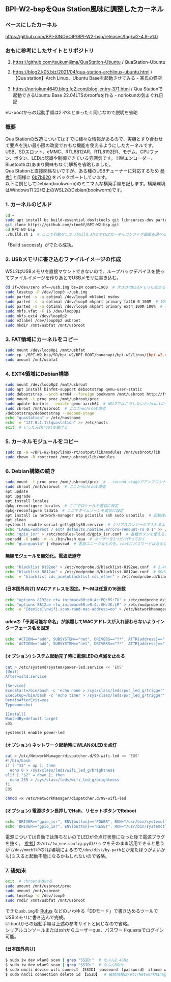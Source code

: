 ## BPI-W2-bspをQua Station風味に調整したカーネル

### ベースにしたカーネル

https://github.com/BPI-SINOVOIP/BPI-W2-bsp/releases/tag/w2-4.9-v1.0

### おもに参考にしたサイトとリポジトリ

1. https://github.com/tsukumijima/QuaStation-Ubuntu / QuaStation-Ubuntu

2. https://blog2.k05.biz/2021/04/qua-station-archlinux-ubuntu.html / 【Qua station】Arch Linux、Ubuntu Baseを起動させてみる - 某氏の猫空

3. https://noriokun4649.blog.fc2.com/blog-entry-371.html / Qua Stationで起動できるUbuntu Base 22.04LTSのrootfsを作る - noriokunの気まぐれ日記

※U-bootからの起動手順は2.や3.とまったく同じなので説明を省略

### 概要

Qua Stationの改造についてはすでに様々な情報があるので、実機とすり合わせて要点を洗い最小限の改変でおもな機能を使えるようにしたカーネルです。
USB、SDスロット、eMMC、RTL8812AR、RTL8192ER、モデム、CPUファン、ボタン、LEDは認識や制御できている雰囲気です。
HWエンコーダー、Bluetoothは(あまり興味もなく)解析を省略しました。  
Qua Stationと直接関係ないですが、ある種のUSBチューナーに対応するため [参考1](https://github.com/tsukumijima/QuaStation-Ubuntu) と同様に [6b7b620](https://github.com/xtne6f/BPI-W2-bsp/commit/6b7b6208e68d17ad967ab99b3f805b29b015e05a) をバックポートしています。  
以下に例としてDebian(bookworm)のミニマムな構築手順を記します。構築環境はWindows11 22H2上のWSL2のDebian(bookworm)です。

### 1. カーネルのビルド

```bash
cd ~
sudo apt install bc build-essential dosfstools git libncurses-dev parted
git clone https://github.com/xtne6f/BPI-W2-bsp.git
cd BPI-W2-bsp
./build.sh 1  # ここで引数なしの./build.shとすればカーネルコンフィグ画面も選べる
```

「Build success!」がでたら成功。

### 2. USBメモリに書き込むファイルイメージの作成

WSL2はUSBメモリを直接マウントできないので、ループバックデバイスを使ってファイルイメージを作りあとでUSBメモリに書き込む。

```bash
dd if=/dev/zero of=~/usb.img bs=1M count=1900  # 大きさはUSBメモリに収まる範囲で任意
sudo losetup -P /dev/loop0 ~/usb.img
sudo parted -s -a optimal /dev/loop0 mklabel msdos
sudo parted -s -a optimal /dev/loop0 mkpart primary fat16 0 100M  # 100MBのFAT領域
sudo parted -s -a optimal /dev/loop0 mkpart primary ext4 100M 100%  # 残りEXT4領域
sudo mkfs.vfat -F 16 /dev/loop0p1
sudo mkfs.ext4 /dev/loop0p2
sudo e2label /dev/loop0p2 usbroot
sudo mkdir /mnt/usbfat /mnt/usbroot
```

### 3. FAT領域にカーネルをコピー

```bash
sudo mount /dev/loop0p1 /mnt/usbfat
sudo cp ~/BPI-W2-bsp/SD/bpi-w2/BPI-BOOT/bananapi/bpi-w2/linux/{bpi-w2.dtb,uImage} /mnt/usbfat/
sudo umount /mnt/usbfat
```

### 4. EXT4領域にDebian構築

```bash
sudo mount /dev/loop0p2 /mnt/usbroot
sudo apt install binfmt-support debootstrap qemu-user-static
sudo debootstrap --arch arm64 --foreign bookworm /mnt/usbroot http://ftp.jp.debian.org/debian/
sudo mount -t proc proc /mnt/usbroot/proc
sudo update-binfmts --enable qemu-aarch64  # WSL2ではこうしないとchrootに失敗することがある
sudo chroot /mnt/usbroot  # ここからchroot環境
/debootstrap/debootstrap --second-stage
echo "quastation" > /etc/hostname
echo -e "127.0.1.1\tquastation" >> /etc/hosts
exit  # いったんchrootを抜ける
```

### 5. カーネルモジュールをコピー

```bash
sudo cp -a ~/BPI-W2-bsp/linux-rt/output/lib/modules /mnt/usbroot/lib
sudo chown -R root:root /mnt/usbroot/lib/modules
```

### 6. Debian構築の続き

```bash
sudo mount -t proc proc /mnt/usbroot/proc  # --second-stageでアンマウントされるため
sudo chroot /mnt/usbroot  # ここからchroot環境
apt update
apt upgrade
apt install locales
dpkg-reconfigure locales  # ここでロケールを適切に設定
dpkg-reconfigure tzdata  # ここでタイムゾーンを適切に設定
apt install iw network-manager ntp pciutils ssh sudo usbutils  # 起動後に使いそうなものを入れておく
apt clean
systemctl enable serial-getty@ttyS0.service  # シリアルコンソールで入れるように
echo "LABEL=usbroot / ext4 defaults,noatime,errors=remount-ro 0 1" >> /etc/fstab
echo "gpio_isr" > /etc/modules-load.d/gpio_isr.conf  # 各種ボタンを使えるように
useradd -G sudo -m -s /bin/bash qua  # ユーザーを1つだけ作っておく
echo "qua:quasta" | chpasswd  # 各自ユニークなものを。rootにパスワードは与えないので管理はsudoで
```

#### 無線モジュールを無効化。電波法遵守

```bash
echo "blacklist 8192ee" > /etc/modprobe.d/blacklist-8192ee.conf  # 2.4GHz
echo "blacklist 8812ae" > /etc/modprobe.d/blacklist-8812ae.conf  # 5GHz
echo -e "blacklist cdc_acm\nblacklist cdc_ether" > /etc/modprobe.d/blacklist-cdc.conf  # モデム(ttyACM,enx*)
```

#### (日本国外向け) MACアドレスを固定。P～Mは任意の16進数

```bash
echo "options 8192ee rtw_initmac=00:e0:4c:PQ:RS:TU" > /etc/modprobe.d/initmac-8192ee.conf
echo "options 8812ae rtw_initmac=00:e0:4c:GH:JK:LM" > /etc/modprobe.d/initmac-8812ae.conf
echo -e "[device]\nwifi.scan-rand-mac-address=no" > /etc/NetworkManager/conf.d/wifi-no-rand-mac-address.conf
```

#### udevの「予測可能な命名」が誤爆してMACアドレスが入れ替わらないようインターフェース名を固定

```bash
echo 'ACTION=="add", SUBSYSTEM=="net", DRIVERS=="?*", ATTR{address}=="'$(cut -d= -f2 /etc/modprobe.d/initmac-8192ee.conf)'", NAME="wlan8"' > /etc/udev/rules.d/50-fix-ifname-8192ee.rules
echo 'ACTION=="add", SUBSYSTEM=="net", DRIVERS=="?*", ATTR{address}=="'$(cut -d= -f2 /etc/modprobe.d/initmac-8812ae.conf)'", NAME="wlan9"' > /etc/udev/rules.d/50-fix-ifname-8812ae.rules
```

#### (オプション) システム起動完了時に電源LEDの点滅を止める

```bash
cat > /etc/systemd/system/power-led.service << 'EOS'
[Unit]
After=sshd.service

[Service]
ExecStart=/bin/bash -c 'echo none > /sys/class/leds/pwr_led_g/trigger'
ExecStop=/bin/bash -c 'echo timer > /sys/class/leds/pwr_led_g/trigger'
RemainAfterExit=yes
Type=oneshot

[Install]
WantedBy=default.target
EOS
```

```bash
systemctl enable power-led
```

#### (オプション) ネットワーク起動時にWLANのLEDを点灯

```bash
cat > /etc/NetworkManager/dispatcher.d/99-wifi-led << 'EOS'
#!/bin/bash
if [ "$2" = up ]; then
  echo 0 > /sys/class/leds/wifi_led_g/brightness
elif [ "$2" = down ]; then
  echo 255 > /sys/class/leds/wifi_led_g/brightness
fi
EOS
```

```bash
chmod +x /etc/NetworkManager/dispatcher.d/99-wifi-led
```

#### (オプション) 電源ボタン長押しでHalt、リセットボタンでReboot

```bash
echo 'DRIVER=="gpio_isr", ENV{button}=="POWER", RUN="/usr/bin/systemctl poweroff"' > /etc/udev/rules.d/10-power-button.rules
echo 'DRIVER=="gpio_isr", ENV{button}=="RESET", RUN="/usr/bin/systemctl reboot"' > /etc/udev/rules.d/10-reset-button.rules
```

電源については自動では落ちないのでLEDが全点灯状態になった後で電源プラグを抜く。
[参考1](https://github.com/tsukumijima/QuaStation-Ubuntu) の`/etc/fw_env.config.py`のハックをそのまま活用できると思うが
(`/dev/mmcblk?`の`?`は環境によるので`/dev/disk/by-path`とか見たほうがよいかも)ミスると起動不能になるかもしれないので省略。

### 7. 後始末

```bash
exit  # chrootを抜ける
sudo umount /mnt/usbroot/proc
sudo umount /mnt/usbroot
sudo losetup -d /dev/loop0
sudo rmdir /mnt/usbfat /mnt/usbroot
```

できた`usb.img`を [Rufus](https://rufus.ie/ja/) などのいわゆる「DDモード」で書き込めるツールでUSBメモリに書き込んで完成。  
U-bootからの起動手順は上述の参考サイトと同じなので省略。  
シリアルコンソールまたはsshからユーザーqua、パスワードquastaでログイン可能。

#### (日本国外向け)

```bash
$ sudo iw dev wlan8 scan | grep "SSID:"  # たぶん2.4GHz
$ sudo iw dev wlan9 scan | grep "SSID:"  # たぶん5GHz
$ sudo nmcli device wifi connect 【SSID】 password 【password】 ifname wlan8  # 成功すれば再起動後も自動でつながる
$ sudo nmcli connection delete id 【SSID】  # 接続情報は/etc/NetworkManager/system-connectionsに保存されるので接続不要になったら削除
```
